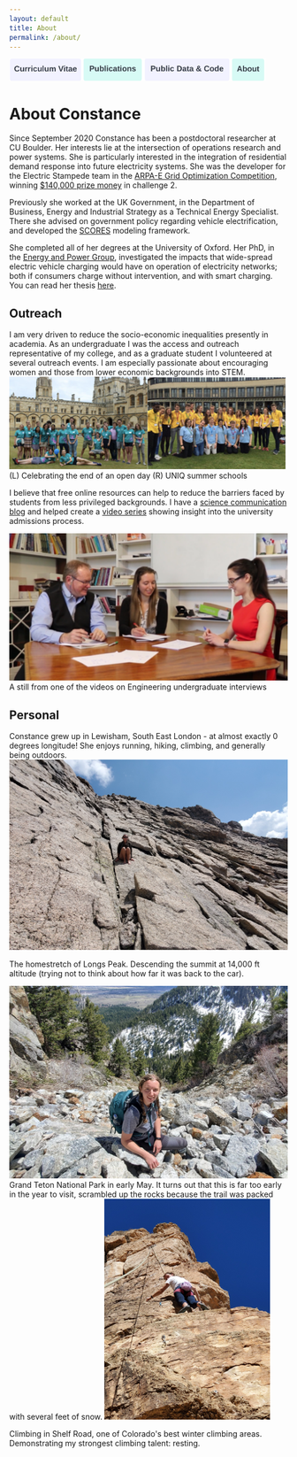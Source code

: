 ```yaml
---
layout: default
title: About
permalink: /about/
---
```

<a href="https://constancecrozier.github.io/cv/"><img src="/images/cv_button.png" alt="drawing" height="40"/></a><a href="https://constancecrozier.github.io/pubs/"><img src="/images/pub_button.png" alt="drawing" height="40"/></a><a href="https://constancecrozier.github.io/code/"><img src="/images/code_button.png" alt="drawing" height="40"/></a><a href="https://constancecrozier.github.io/about/"><img src="/images/about_button.png" alt="drawing" height="40"/></a>
# About Constance
Since September 2020 Constance has been a postdoctoral researcher at CU Boulder. Her interests lie at the intersection of operations research and power systems. She is particularly interested in the integration of residential demand response into future electricity systems. She was the developer for the Electric Stampede team in the [ARPA-E Grid Optimization Competition](https://gocompetition.energy.gov), winning [$140,000 prize money](https://gocompetition.energy.gov/challenges/challenge-2/Leaderboards/Final) in challenge 2.

Previously she worked at the UK Government, in the Department of Business, Energy and Industrial Strategy as a Technical Energy Specialist. There she advised on government policy regarding vehicle electrification, and developed the [SCORES](https://github.com/constancecrozier/SCORES) modeling framework.

She completed all of her degrees at the University of Oxford. Her PhD, in the [Energy and Power Group](https://epg.eng.ox.ac.uk), investigated the impacts that wide-spread electric vehicle charging would have on operation of electricity networks; both if consumers charge without intervention, and with smart charging. You can read her thesis [here](https://ora.ox.ac.uk/objects/uuid:1cb55756-6cc6-45ea-aa6d-82a952ecaf7c/download_file?safe_filename=thesis_revised.pdf&type_of_work=Thesis).

<h2>Outreach</h2>
I am very driven to reduce the socio-economic inequalities presently in academia. As an undergraduate I was the access and outreach representative of my college, and as a graduate student I volunteered at several outreach events. I am especially passionate about encouraging women and those from lower economic backgrounds into STEM.
<img src="/images/openday.png" alt="drawing" width="250"/><img src="/images/uniq.png" alt="drawing" width="250"/>
(L) Celebrating the end of an open day (R) UNIQ summer schools

I believe that free online resources can help to reduce the barriers faced by students from less privileged backgrounds. I have a [science communication blog](https://constancecrozier.wordpress.com/blog-2/) and helped create a [video series](https://www.youtube.com/watch?v=DiJ1mvD0YRE) showing insight into the university admissions process.

<img src="/images/video.png" alt="drawing" width="600"/>
A still from one of the videos on Engineering undergraduate interviews

<h2>Personal</h2>
Constance grew up in Lewisham, South East London - at almost exactly 0 degrees longitude! She enjoys running, hiking, climbing, and generally being outdoors. 

<img src="/images/longs2021.jpg" alt="drawing" width="600"/>

The homestretch of Longs Peak. Descending the summit at 14,000 ft altitude (trying not to think about how far it was back to the car).

<img src="/images/teton2021.jpg" alt="drawing" width="600"/>
Grand Teton National Park in early May. It turns out that this is far too early in the year to visit, scrambled up the rocks because the trail was packed with several feet of snow. 

<img src="/images/shelf2022.jpg" alt="drawing" width="300"/>

Climbing in Shelf Road, one of Colorado's best winter climbing areas. Demonstrating my strongest climbing talent: resting.
